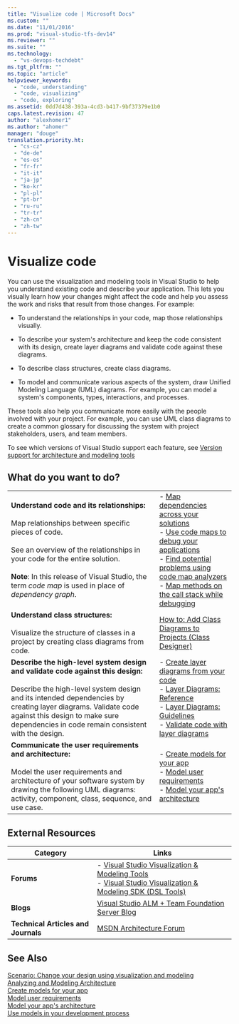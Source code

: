 ```yaml
---
title: "Visualize code | Microsoft Docs"
ms.custom: ""
ms.date: "11/01/2016"
ms.prod: "visual-studio-tfs-dev14"
ms.reviewer: ""
ms.suite: ""
ms.technology: 
  - "vs-devops-techdebt"
ms.tgt_pltfrm: ""
ms.topic: "article"
helpviewer_keywords: 
  - "code, understanding"
  - "code, visualizing"
  - "code, exploring"
ms.assetid: 0dd7d438-393a-4cd3-b417-9bf37379e1b0
caps.latest.revision: 47
author: "alexhomer1"
ms.author: "ahomer"
manager: "douge"
translation.priority.ht: 
  - "cs-cz"
  - "de-de"
  - "es-es"
  - "fr-fr"
  - "it-it"
  - "ja-jp"
  - "ko-kr"
  - "pl-pl"
  - "pt-br"
  - "ru-ru"
  - "tr-tr"
  - "zh-cn"
  - "zh-tw"
---
```

# Visualize code
You can use the visualization and modeling tools in Visual Studio to help you understand existing code and describe your application. This lets you visually learn how your changes might affect the code and help you assess the work and risks that result from those changes. For example:  
  
-   To understand the relationships in your code, map those relationships visually.  
  
-   To describe your system's architecture and keep the code consistent with its design, create layer diagrams and validate code against these diagrams.  
  
-   To describe class structures, create class diagrams.  
  
-   To model and communicate various aspects of the system, draw Unified Modeling Language (UML) diagrams. For example, you can model a system's components, types, interactions, and processes.  
  
 These tools also help you communicate more easily with the people involved with your project. For example, you can use UML class diagrams to create a common glossary for discussing the system with project stakeholders, users, and team members.  
  
 To see which versions of Visual Studio support each feature, see [Version support for architecture and modeling tools](../modeling/what-s-new-for-design-in-visual-studio.md#VersionSupport)  
  
## What do you want to do?  
  
|||  
|-|-|  
|**Understand code and its relationships:**<br /><br /> Map relationships between specific pieces of code.<br /><br /> See an overview of the relationships in your code for the entire solution.<br /><br /> **Note**: In this release of Visual Studio, the term *code map* is used in place of *dependency graph*.|-   [Map dependencies across your solutions](../modeling/map-dependencies-across-your-solutions.md)<br />-   [Use code maps to debug your applications](../modeling/use-code-maps-to-debug-your-applications.md)<br />-   [Find potential problems using code map analyzers](../modeling/find-potential-problems-using-code-map-analyzers.md)<br />-   [Map methods on the call stack while debugging](../debugger/map-methods-on-the-call-stack-while-debugging-in-visual-studio.md)|  
|**Understand class structures:**<br /><br /> Visualize the structure of classes in a project by creating class diagrams from code.|[How to: Add Class Diagrams to Projects (Class Designer)](../ide/how-to-add-class-diagrams-to-projects-class-designer.md)|  
|**Describe the high-level system design and validate code against this design:**<br /><br /> Describe the high-level system design and its intended dependencies by creating layer diagrams. Validate code against this design to make sure dependencies in code remain consistent with the design.|-   [Create layer diagrams from your code](../modeling/create-layer-diagrams-from-your-code.md)<br />-   [Layer Diagrams: Reference](../modeling/layer-diagrams-reference.md)<br />-   [Layer Diagrams: Guidelines](../modeling/layer-diagrams-guidelines.md)<br />-   [Validate code with layer diagrams](../modeling/validate-code-with-layer-diagrams.md)|  
|**Communicate the user requirements and architecture:**<br /><br /> Model the user requirements and architecture of your software system by drawing the following UML diagrams: activity, component, class, sequence, and use case.|-   [Create models for your app](../modeling/create-models-for-your-app.md)<br />-   [Model user requirements](../modeling/model-user-requirements.md)<br />-   [Model your app's architecture](../modeling/model-your-app-s-architecture.md)|  
  
## External Resources  
  
|**Category**|**Links**|  
|------------------|---------------|  
|**Forums**|-   [Visual Studio Visualization & Modeling Tools](http://go.microsoft.com/fwlink/?LinkId=184720)<br />-   [Visual Studio Visualization & Modeling SDK (DSL Tools)](http://go.microsoft.com/fwlink/?LinkId=184721)|  
|**Blogs**|[Visual Studio ALM + Team Foundation Server Blog](http://go.microsoft.com/fwlink/?LinkID=201340)|  
|**Technical Articles and Journals**|[MSDN Architecture Forum](http://go.microsoft.com/fwlink/?LinkId=201343)|  
  
## See Also  
 [Scenario: Change your design using visualization and modeling](../modeling/scenario-change-your-design-using-visualization-and-modeling.md)   
 [Analyzing and Modeling Architecture](../modeling/analyze-and-model-your-architecture.md)   
 [Create models for your app](../modeling/create-models-for-your-app.md)   
 [Model user requirements](../modeling/model-user-requirements.md)   
 [Model your app's architecture](../modeling/model-your-app-s-architecture.md)   
 [Use models in your development process](../modeling/use-models-in-your-development-process.md)